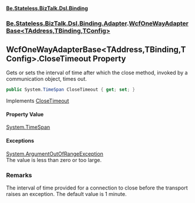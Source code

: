 #### [Be.Stateless.BizTalk.Dsl.Binding](README.md 'README')
### [Be.Stateless.BizTalk.Dsl.Binding.Adapter](Be.Stateless.BizTalk.Dsl.Binding.Adapter.md 'Be.Stateless.BizTalk.Dsl.Binding.Adapter').[WcfOneWayAdapterBase&lt;TAddress,TBinding,TConfig&gt;](WcfOneWayAdapterBase_TAddress,TBinding,TConfig_.md 'Be.Stateless.BizTalk.Dsl.Binding.Adapter.WcfOneWayAdapterBase<TAddress,TBinding,TConfig>')

## WcfOneWayAdapterBase<TAddress,TBinding,TConfig>.CloseTimeout Property

Gets or sets the interval of time after which the close method, invoked by a communication object, times out.

```csharp
public System.TimeSpan CloseTimeout { get; set; }
```

Implements [CloseTimeout](https://docs.microsoft.com/en-us/dotnet/api/Microsoft.BizTalk.Adapter.Wcf.Config.IAdapterConfigTimeouts.CloseTimeout 'Microsoft.BizTalk.Adapter.Wcf.Config.IAdapterConfigTimeouts.CloseTimeout')

#### Property Value
[System.TimeSpan](https://docs.microsoft.com/en-us/dotnet/api/System.TimeSpan 'System.TimeSpan')

#### Exceptions

[System.ArgumentOutOfRangeException](https://docs.microsoft.com/en-us/dotnet/api/System.ArgumentOutOfRangeException 'System.ArgumentOutOfRangeException')  
The value is less than zero or too large.

### Remarks
The interval of time provided for a connection to close before the transport raises an exception. The default value
is 1 minute.